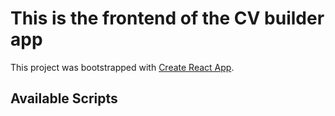 # This is the frontend of the CV builder app

This project was bootstrapped with [Create React App](https://github.com/facebook/create-react-app).

## Available Scripts
